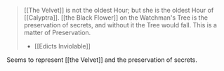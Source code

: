 > [[The Velvet]] is not the oldest Hour; but she is the oldest Hour of [[Calyptra]]. [[the Black Flower]] on the Watchman's Tree is the preservation of secrets, and without it the Tree would fall. This is a matter of Preservation.
> - [[Edicts Inviolable]]

Seems to represent [[the Velvet]] and the preservation of secrets.